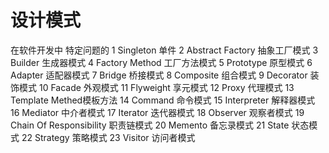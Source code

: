 # 设计模式
在软件开发中 特定问题的
1 Singleton 单件
2 Abstract Factory 抽象工厂模式
3 Builder 生成器模式
4 Factory Method 工厂方法模式
5 Prototype 原型模式
6 Adapter 适配器模式
7 Bridge 桥接模式
8 Composite 组合模式
9 Decorator 装饰模式
10 Facade 外观模式
11 Flyweight 享元模式
12 Proxy 代理模式
13 Template Methed模板方法
14 Command 命令模式
15 Interpreter 解释器模式
16 Mediator 中介者模式
17 Iterator 迭代器模式
18 Observer 观察者模式
19 Chain Of Responsibility 职责链模式
20 Memento 备忘录模式
21 State 状态模式
22 Strategy 策略模式
23 Visitor 访问者模式